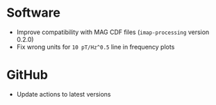 # Software

- Improve compatibility with MAG CDF files (`imap-processing` version 0.2.0)
- Fix wrong units for `10 pT/Hz^0.5` line in frequency plots

# GitHub

- Update actions to latest versions
